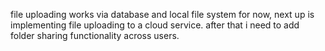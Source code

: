 file uploading works via database and local file system for now, next up is implementing file uploading to a cloud service. after that i need to add folder sharing functionality across users.

